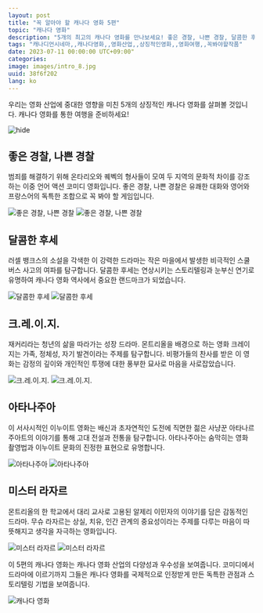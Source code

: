 ```yaml
---
layout: post
title: "꼭 알아야 할 캐나다 영화 5편"
topic: "캐나다 영화"
description: "5개의 최고의 캐나다 영화를 만나보세요! 좋은 경찰, 나쁜 경찰, 달콤한 후세, 크.레.이.지., 아타나주아, 미스터 라자르."
tags: "캐나디언시네마,,캐나다영화,,영화산업,,상징적인영화,,영화여행,,꼭봐야할작품"
date: 2023-07-11 00:00:00 UTC+09:00"
categories: 
image: images/intro_8.jpg
uuid: 38f6f202
lang: ko
---
```


우리는 영화 산업에 중대한 영향을 미친 5개의 상징적인 캐나다 영화를 살펴볼 것입니다. 캐나다 영화를 통한 여행을 준비하세요!

![hide](images/intro_8.jpg)


## 좋은 경찰, 나쁜 경찰
범죄를 해결하기 위해 온타리오와 퀘벡의 형사들이 모여 두 지역의 문화적 차이를 강조하는 이중 언어 액션 코미디 영화입니다. 좋은 경찰, 나쁜 경찰은 유쾌한 대화와 영어와 프랑스어의 독특한 조합으로 꼭 봐야 할 게임입니다.

![좋은 경찰, 나쁜 경찰](images/main1_5.jpg)
![좋은 경찰, 나쁜 경찰](images/main1_4.jpg)


## 달콤한 후세
러셀 뱅크스의 소설을 각색한 이 강력한 드라마는 작은 마을에서 발생한 비극적인 스쿨버스 사고의 여파를 탐구합니다. 달콤한 후세는 연상시키는 스토리텔링과 눈부신 연기로 유명하여 캐나다 영화 역사에서 중요한 랜드마크가 되었습니다.

![달콤한 후세](images/main2_8.jpg)
![달콤한 후세](images/main2_7.jpg)


## 크.레.이.지.
재커리라는 청년의 삶을 따라가는 성장 드라마. 몬트리올을 배경으로 하는 영화 크레이지는 가족, 정체성, 자기 발견이라는 주제를 탐구합니다. 비평가들의 찬사를 받은 이 영화는 감정의 깊이와 개인적인 투쟁에 대한 풍부한 묘사로 마음을 사로잡았습니다.

![크.레.이.지.](images/main3_6.jpg)
![크.레.이.지.](images/main3_5.jpg)


## 아타나주아
이 서사시적인 이누이트 영화는 배신과 초자연적인 도전에 직면한 젊은 사냥꾼 아타나르주아트의 이야기를 통해 고대 전설과 전통을 탐구합니다. 아타나주아는 숨막히는 영화 촬영법과 이누이트 문화의 진정한 표현으로 유명합니다.

![아타나주아](images/main4_7.png)
![아타나주아](images/main4_6.jpg)


## 미스터 라자르
몬트리올의 한 학교에서 대리 교사로 고용된 알제리 이민자의 이야기를 담은 감동적인 드라마. 무슈 라자르는 상실, 치유, 인간 관계의 중요성이라는 주제를 다루는 마음이 따뜻해지고 생각을 자극하는 영화입니다.

![미스터 라자르](images/main5_10.jpg)
![미스터 라자르](images/main5_9.jpg)




이 5편의 캐나다 영화는 캐나다 영화 산업의 다양성과 우수성을 보여줍니다. 코미디에서 드라마에 이르기까지 그들은 캐나다 영화를 국제적으로 인정받게 만든 독특한 관점과 스토리텔링 기법을 보여줍니다.

![캐나다 영화](images/intro_7.jpg)
